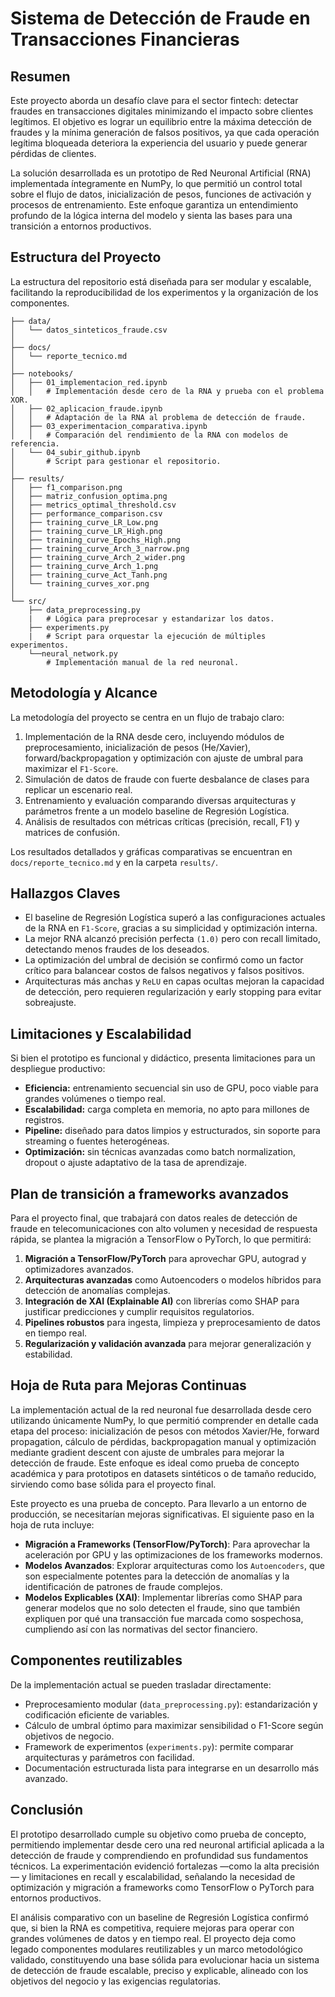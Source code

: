 # Sistema de Detección de Fraude en Transacciones Financieras

## Resumen

Este proyecto aborda un desafío clave para el sector fintech: detectar fraudes en transacciones digitales minimizando el impacto sobre clientes legítimos.
El objetivo es lograr un equilibrio entre la máxima detección de fraudes y la mínima generación de falsos positivos, ya que cada operación legítima bloqueada deteriora la experiencia del usuario y puede generar pérdidas de clientes.

La solución desarrollada es un prototipo de Red Neuronal Artificial (RNA) implementada íntegramente en NumPy, lo que permitió un control total sobre el flujo de datos, inicialización de pesos, funciones de activación y procesos de entrenamiento. Este enfoque garantiza un entendimiento profundo de la lógica interna del modelo y sienta las bases para una transición a entornos productivos.

## Estructura del Proyecto
La estructura del repositorio está diseñada para ser modular y escalable, facilitando la reproducibilidad de los experimentos y la organización de los componentes.

````
├── data/
│   └── datos_sinteticos_fraude.csv
│
├── docs/
│   └── reporte_tecnico.md
│
├── notebooks/
│   ├── 01_implementacion_red.ipynb
│   │   # Implementación desde cero de la RNA y prueba con el problema XOR.
│   ├── 02_aplicacion_fraude.ipynb
│   │   # Adaptación de la RNA al problema de detección de fraude.
│   ├── 03_experimentacion_comparativa.ipynb
│   │   # Comparación del rendimiento de la RNA con modelos de referencia.
│   └── 04_subir_github.ipynb
│       # Script para gestionar el repositorio.
│
├── results/
│   ├── f1_comparison.png
│   ├── matriz_confusion_optima.png
│   ├── metrics_optimal_threshold.csv
│   ├── performance_comparison.csv
│   ├── training_curve_LR_Low.png
│   ├── training_curve_LR_High.png
│   ├── training_curve_Epochs_High.png
│   ├── training_curve_Arch_3_narrow.png
│   ├── training_curve_Arch_2_wider.png
│   ├── training_curve_Arch_1.png
│   ├── training_curve_Act_Tanh.png
│   └── training_curves_xor.png
│
└── src/
    ├── data_preprocessing.py
    |   # Lógica para preprocesar y estandarizar los datos.
    ├── experiments.py
    |   # Script para orquestar la ejecución de múltiples experimentos.
    └──neural_network.py
        # Implementación manual de la red neuronal.
````

## Metodología y Alcance

La metodología del proyecto se centra en un flujo de trabajo claro:
1. Implementación de la RNA desde cero, incluyendo módulos de preprocesamiento, inicialización de pesos (He/Xavier), forward/backpropagation y optimización con ajuste de umbral para maximizar el `F1-Score`.
2. Simulación de datos de fraude con fuerte desbalance de clases para replicar un escenario real.
3. Entrenamiento y evaluación comparando diversas arquitecturas y parámetros frente a un modelo baseline de Regresión Logística.
4. Análisis de resultados con métricas críticas (precisión, recall, F1) y matrices de confusión.

Los resultados detallados y gráficas comparativas se encuentran en `docs/reporte_tecnico.md` y en la carpeta `results/`.

## Hallazgos Claves
* El baseline de Regresión Logística superó a las configuraciones actuales de la RNA en `F1-Score`, gracias a su simplicidad y optimización interna.
* La mejor RNA alcanzó precisión perfecta `(1.0)` pero con recall limitado, detectando menos fraudes de los deseados.
* La optimización del umbral de decisión se confirmó como un factor crítico para balancear costos de falsos negativos y falsos positivos.
* Arquitecturas más anchas y `ReLU` en capas ocultas mejoran la capacidad de detección, pero requieren regularización y early stopping para evitar sobreajuste.

## Limitaciones y Escalabilidad

Si bien el prototipo es funcional y didáctico, presenta limitaciones para un despliegue productivo:
* **Eficiencia:** entrenamiento secuencial sin uso de GPU, poco viable para grandes volúmenes o tiempo real.
* **Escalabilidad:** carga completa en memoria, no apto para millones de registros.
* **Pipeline:** diseñado para datos limpios y estructurados, sin soporte para streaming o fuentes heterogéneas.
* **Optimización:** sin técnicas avanzadas como batch normalization, dropout o ajuste adaptativo de la tasa de aprendizaje.

## Plan de transición a frameworks avanzados

Para el proyecto final, que trabajará con datos reales de detección de fraude en telecomunicaciones con alto volumen y necesidad de respuesta rápida, se plantea la migración a TensorFlow o PyTorch, lo que permitirá:
1. **Migración a TensorFlow/PyTorch** para aprovechar GPU, autograd y optimizadores avanzados.
2. **Arquitecturas avanzadas** como Autoencoders o modelos híbridos para detección de anomalías complejas.
3. **Integración de XAI (Explainable AI)** con librerías como SHAP para justificar predicciones y cumplir requisitos regulatorios.
4. **Pipelines robustos** para ingesta, limpieza y preprocesamiento de datos en tiempo real.
5. **Regularización y validación avanzada** para mejorar generalización y estabilidad.

## Hoja de Ruta para Mejoras Continuas

La implementación actual de la red neuronal fue desarrollada desde cero utilizando únicamente NumPy, lo que permitió comprender en detalle cada etapa del proceso: inicialización de pesos con métodos Xavier/He, forward propagation, cálculo de pérdidas, backpropagation manual y optimización mediante gradient descent con ajuste de umbrales para mejorar la detección de fraude. Este enfoque es ideal como prueba de concepto académica y para prototipos en datasets sintéticos o de tamaño reducido, sirviendo como base sólida para el proyecto final.

Este proyecto es una prueba de concepto. Para llevarlo a un entorno de producción, se necesitarían mejoras significativas. El siguiente paso en la hoja de ruta incluye:
* **Migración a Frameworks (TensorFlow/PyTorch)**: Para aprovechar la aceleración por GPU y las optimizaciones de los frameworks modernos.
* **Modelos Avanzados**: Explorar arquitecturas como los `Autoencoders`, que son especialmente potentes para la detección de anomalías y la identificación de patrones de fraude complejos.
* **Modelos Explicables (XAI)**: Implementar librerías como SHAP para generar modelos que no solo detecten el fraude, sino que también expliquen por qué una transacción fue marcada como sospechosa, cumpliendo así con las normativas del sector financiero.

## Componentes reutilizables

De la implementación actual se pueden trasladar directamente:

* Preprocesamiento modular (`data_preprocessing.py`): estandarización y codificación eficiente de variables.
* Cálculo de umbral óptimo para maximizar sensibilidad o F1-Score según objetivos de negocio.
* Framework de experimentos (`experiments.py`): permite comparar arquitecturas y parámetros con facilidad.
* Documentación estructurada lista para integrarse en un desarrollo más avanzado.

## Conclusión

El prototipo desarrollado cumple su objetivo como prueba de concepto, permitiendo implementar desde cero una red neuronal artificial aplicada a la detección de fraude y comprendiendo en profundidad sus fundamentos técnicos. La experimentación evidenció fortalezas —como la alta precisión— y limitaciones en recall y escalabilidad, señalando la necesidad de optimización y migración a frameworks como TensorFlow o PyTorch para entornos productivos.

El análisis comparativo con un baseline de Regresión Logística confirmó que, si bien la RNA es competitiva, requiere mejoras para operar con grandes volúmenes de datos y en tiempo real. El proyecto deja como legado componentes modulares reutilizables y un marco metodológico validado, constituyendo una base sólida para evolucionar hacia un sistema de detección de fraude escalable, preciso y explicable, alineado con los objetivos del negocio y las exigencias regulatorias.
